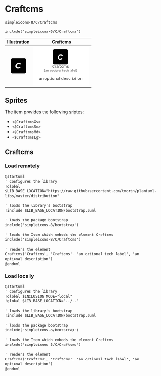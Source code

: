# Craftcms


```text
simpleicons-8/C/Craftcms
```

```text
include('simpleicons-8/C/Craftcms')
```



| Illustration | Craftcms |
| :---: | :---: |
| ![illustration for Illustration](../../simpleicons-8/C/Craftcms.png) | ![illustration for Craftcms](../../simpleicons-8/C/Craftcms.Local.png) |



## Sprites
The item provides the following sriptes:

- `<$CraftcmsXs>`
- `<$CraftcmsSm>`
- `<$CraftcmsMd>`
- `<$CraftcmsLg>`





## Craftcms

### Load remotely
```plantuml
@startuml
' configures the library
!global $LIB_BASE_LOCATION="https://raw.githubusercontent.com/tmorin/plantuml-libs/master/distribution"

' loads the library's bootstrap
!include $LIB_BASE_LOCATION/bootstrap.puml

' loads the package bootstrap
include('simpleicons-8/bootstrap')

' loads the Item which embeds the element Craftcms
include('simpleicons-8/C/Craftcms')

' renders the element
Craftcms('Craftcms', 'Craftcms', 'an optional tech label', 'an optional description')
@enduml
```

### Load locally
```plantuml
@startuml
' configures the library
!global $INCLUSION_MODE="local"
!global $LIB_BASE_LOCATION="../.."

' loads the library's bootstrap
!include $LIB_BASE_LOCATION/bootstrap.puml

' loads the package bootstrap
include('simpleicons-8/bootstrap')

' loads the Item which embeds the element Craftcms
include('simpleicons-8/C/Craftcms')

' renders the element
Craftcms('Craftcms', 'Craftcms', 'an optional tech label', 'an optional description')
@enduml
```

